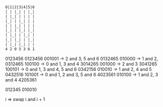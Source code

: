 ```txt
0|1|2|3|4|5|6
| | |_| | |_|
| |_| | | | |
|_| | |_| | |
| | |_| | | |
|_| | |_| |_|
| |_| | |_| |
|_| |_| | |_|
| |_| |_| | |
4 2 0 5 3 6 1
```

0123456
                                        0123456
001001 -> 2 and 3, 5 and 6              0132465
010000 -> 1 and 2,                      0312465
100100 -> 0 and 1, 3 and 4              3014265
001000 -> 2 and 3                       3041265
100101 -> 0 and 1, 3 and 4, 5 and 6     0342156
010010 -> 1 and 2, 4 and 5              0432516
101001 -> 0 and 1, 2 and 3, 5 and 6     4023561
010100 -> 1 and 2, 3 and 4              4205361


012345
010010

i => swap i and i + 1

